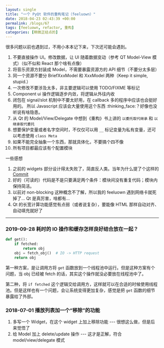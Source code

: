 ```yaml
---
layout: single
title: "一个 PyQt 软件的重构笔记（feeluown）"
date: 2018-04-23 02:43:39 +00:00
permalink: /blogs/67
tags: [feeluown, refactor, 重构]
categories: [稍微正经点的]
---
```

很多问题以前也遇到过，不用小本本记下来，下次还可能会遇到。

1. 不要直接操作 UI。修改数据，让 UI 随着数据变动（参考 QT Model-View 模式）（似不似和 React 那个啥有点像）
2. 将音乐资源方封装成 Model，不需要暴露资源方的 API 细节（不要分太多层）
3. 同一个资源不要分 BriefXxxModel 和 XxxModel 两种（Keep it simple, stupid.）
4. 一次修改不要涉及太多，非主要逻辑可以使用 TODO/FIXME 等标记
5. Component ui 操作逻辑逐步内敛，将逻辑从外往内收
6.  闭包在 signal/slot 机制中不要太好用，在 callback 多的程序中应该也会挺好用的。
所以 Javascript 应该会大量使用这个东西 :thinking_face:？好像也没听说有啥隐患。
7. 从 Qt 的 Model/View/Delegate 中想到《重构》书上讲的 `以委托取代继承` 和 `以继承取代委托`
8. 想要保护变量或者名字空间时，不仅仅可以用 `__` 标记变量为私有变量，还可以考虑使用 `class Meta`
9. 如果不能完全抽象一个东西，那就具体化，不要搞个四不像
10. 所有项目都最应该有个配置模块


一些感想

1. 之前的 widgets 部分设计得太失败了，简直反人类。当年为什么提了个这样的 [Commit](https://github.com/cosven/FeelUOwn/commit/90113d6b35516665e2671d9cd07f87fc12faf166)
2. 好的（可读的）代码是不是只要满足两个条件：模块间没有重复代码；模块内保持简洁。
3. 以前对 non-blocking 这种概念不了解，所以我的 feeluown 遇到网络卡就死掉了...
Qt 是真厉害，啥都有...
4. Qt 的长宽计算功能感觉有点弱（或者说复杂），要能像 HTML 那样自动对齐、自动填充就好了

-------------------------------------------

### 2019-09-28 耗时的 IO 操作和缓存怎样良好结合放在一起？

```python
def get():
    if fetched:
        return obj
    obj = fetch_obj()  # IO -> HTTP request
    return obj
```

第一种方案，是让调用方将 `get` 函数放到一个线程池中运行。但是这种方案有个问题，当 obj 已经被 fetch 的话，其实这个操作就没必要放在线程池中了。

第二种，将 `if fetched` 这个逻辑交给调用方，这样就可以在合适的时候使用线程池。但是这样也有一个问题，会让系统变得更加复杂，感觉是把 `get` 函数的细节暴露给了外部。

### 2018-07-01 播放列表加一个“移除”的功能

1. 多写一个 Widget，在这个 widget 上加上移除功能 --- 很想这么做，但是后来觉悟了
2. 给 Model 加上 delete/update 操作 --- 这才是正解，符合 model/view/delegate 模式
